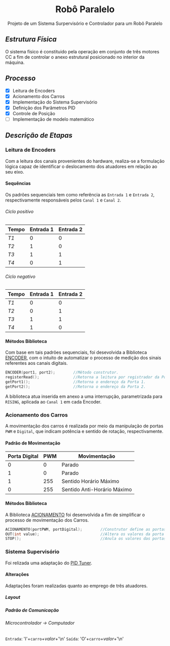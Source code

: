 <h1 align='center'>Robô Paralelo</h1>
<p align='center'>Projeto de um Sistema Surpervisório e Controlador para um Robô Paralelo</p>

## *Estrutura Física*

O sistema físico é constituido pela operação em conjunto de três motores CC a fim de controlar o anexo estrutural posicionado no interior da máquina.

## *Processo*

- [x] Leitura de Encoders
- [x] Acionamento dos Carros
- [x] Implementação do Sistema Supervisório
- [x] Definição dos Parâmetros PID
- [x] Controle de Posição
- [ ] Implementação de modelo matemático

## *Descrição de Etapas*
### Leitura de Encoders
Com a leitura dos canais provenientes do hardware, realiza-se a formulação lógica capaz de identificar o deslocamento dos atuadores em relação ao seu eixo.
#### Sequências
Os padrões sequenciais tem como referência as `Entrada 1` e `Entrada 2`, respectivamente responsáveis pelos `Canal 1` e `Canal 2`.

###### Ciclo positivo 
| Tempo | Entrada 1 | Entrada 2 |
|-------|-----------|-----------|
|*T1*|0|0|
|*T2*|1|0|
|*T3*|1|1|
|*T4*|0|1|

###### Ciclo negativo
| Tempo | Entrada 1 | Entrada 2 |
|-------|-----------|-----------|
|*T1*|0|0|
|*T2*|0|1|
|*T3*|1|1|
|*T4*|1|0|

#### Métodos Biblioteca
Com base em tais padrões sequenciais, foi desevolvida a Biblioteca <a href='./BIBLIOTECAS/ENCODER'>ENCODER</a>, com o intuito de automatizar o processo de medição dos sinais referentes aos canais digitais.

```c++
ENCODER(port1, port2);        //Método construtor.
registerRead();               //Retorna a leitura por registrador da Porta 2.
getPort1();                   //Retorna o endereço da Porta 1.
getPort2();                   //Retorna o endereço da Porta 2.
```
A biblioteca atua inserida em anexo a uma interrupção, parametrizada para `RISING`, aplicada ao `Canal 1` em cada Encoder.

### Acionamento dos Carros

A movimentação dos carros é realizada por meio da manipulação de portas `PWM` e `Digital`, que indicam potência e sentido de rotação, respectivamente.
#### Padrão de Movimentação
| Porta Digital | PWM | Movimentação |
|-------|-----------|-----------|
| 0 | 0 | Parado |
| 1 | 0 | Parado |
| 1 | 255 | Sentido Horário Máximo |
| 0 | 255 | Sentido Anti-Horário Máximo |

#### Métodos Biblioteca
A Biblioteca <a href="./BIBLIOTECAS/ACIONAMENTO">ACIONAMENTO</a> foi desenvolvida a fim de simplificar o processo de movimentação dos Carros.
  
```c++
ACIONAMENTO(portPWM, portDigital);        //Construtor define as portas como saída
OUT(int value);                           //Altera os valores da porta de saída de acordo com "value".
STOP();                                   //Anula os valores das portas de saída.
```

### Sistema Supervisório
Foi relizada uma adaptação do <a href="https://github.com/AsafeSilva/PID-Tuner-Controller/tree/master/PIDTuner">PID Tuner</a>.

#### Alterações
Adaptações foram realizadas quanto ao emprego de três atuadores.
##### Layout
##### Padrão de Comunicação
###### Microcontrolador -> Computador
`Entrada`: 'I'+`carro`+*valor*+'\n'
`Saída`: 'O'+`carro`+*valor*+'\n'
